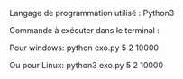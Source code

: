 ﻿Langage de programmation utilisé : Python3

Commande à exécuter dans le terminal :

Pour windows:
python exo.py 5 2 10000

Ou pour Linux:
python3 exo.py 5 2 10000
